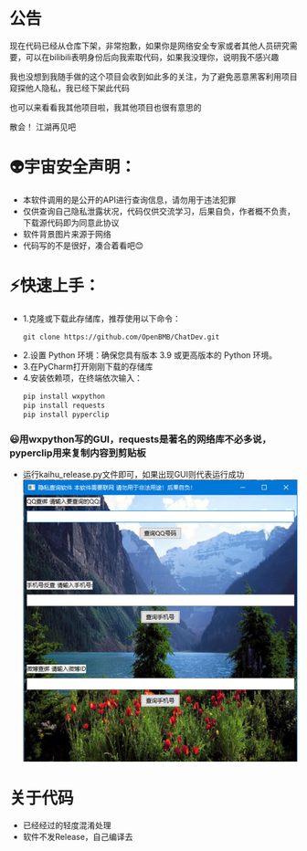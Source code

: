 # 公告
现在代码已经从仓库下架，非常抱歉，如果你是网络安全专家或者其他人员研究需要，可以在bilibili表明身份后向我索取代码，如果我没理你，说明我不感兴趣

我也没想到我随手做的这个项目会收到如此多的关注，为了避免恶意黑客利用项目窥探他人隐私，我已经下架此代码

也可以来看看我其他项目啦，我其他项目也很有意思的

散会！ 江湖再见吧
# 👽宇宙安全声明：
* 本软件调用的是公开的API进行查询信息，请勿用于违法犯罪
* 仅供查询自己隐私泄露状况，代码仅供交流学习，后果自负，作者概不负责，下载源代码即为同意此协议
* 软件背景图片来源于网络
* 代码写的不是很好，凑合着看吧😊
# ⚡️快速上手：
* 1.克隆或下载此存储库，推荐使用以下命令：
   ```
   git clone https://github.com/OpenBMB/ChatDev.git
   ```
* 2.设置 Python 环境：确保您具有版本 3.9 或更高版本的 Python 环境。
* 3.在PyCharm打开刚刚下载的存储库
* 4.安装依赖项，在终端依次输入：
  ```
  pip install wxpython
  pip install requests
  pip install pyperclip
  ```
### 😃用wxpython写的GUI，requests是著名的网络库不必多说，pyperclip用来复制内容到剪贴板
* 运行kaihu_release.py文件即可，如果出现GUI则代表运行成功
![GUI](GUI.jpg "GUI图片")
# 关于代码
* 已经经过的轻度混淆处理
* 软件不发Release，自己编译去
